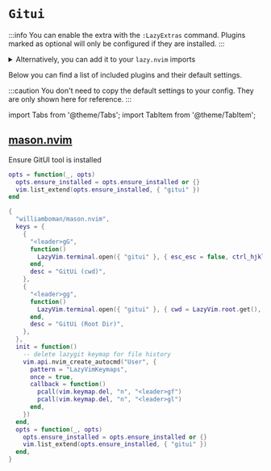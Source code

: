 # `Gitui`

<!-- plugins:start -->

:::info
You can enable the extra with the `:LazyExtras` command.
Plugins marked as optional will only be configured if they are installed.
:::

<details>
<summary>Alternatively, you can add it to your <code>lazy.nvim</code> imports</summary>

```lua title="lua/config/lazy.lua" {4}
require("lazy").setup({
  spec = {
    { "LazyVim/LazyVim", import = "lazyvim.plugins" },
    { import = "lazyvim.plugins.extras.util.gitui" },
    { import = "plugins" },
  },
})
```

</details>

Below you can find a list of included plugins and their default settings.

:::caution
You don't need to copy the default settings to your config.
They are only shown here for reference.
:::

import Tabs from '@theme/Tabs';
import TabItem from '@theme/TabItem';

## [mason.nvim](https://github.com/williamboman/mason.nvim)

 Ensure GitUI tool is installed


<Tabs>

<TabItem value="opts" label="Options">

```lua
opts = function(_, opts)
  opts.ensure_installed = opts.ensure_installed or {}
  vim.list_extend(opts.ensure_installed, { "gitui" })
end
```

</TabItem>


<TabItem value="code" label="Full Spec">

```lua
{
  "williamboman/mason.nvim",
  keys = {
    {
      "<leader>gG",
      function()
        LazyVim.terminal.open({ "gitui" }, { esc_esc = false, ctrl_hjkl = false })
      end,
      desc = "GitUi (cwd)",
    },
    {
      "<leader>gg",
      function()
        LazyVim.terminal.open({ "gitui" }, { cwd = LazyVim.root.get(), esc_esc = false, ctrl_hjkl = false })
      end,
      desc = "GitUi (Root Dir)",
    },
  },
  init = function()
    -- delete lazygit keymap for file history
    vim.api.nvim_create_autocmd("User", {
      pattern = "LazyVimKeymaps",
      once = true,
      callback = function()
        pcall(vim.keymap.del, "n", "<leader>gf")
        pcall(vim.keymap.del, "n", "<leader>gl")
      end,
    })
  end,
  opts = function(_, opts)
    opts.ensure_installed = opts.ensure_installed or {}
    vim.list_extend(opts.ensure_installed, { "gitui" })
  end,
}
```

</TabItem>

</Tabs>

<!-- plugins:end -->

